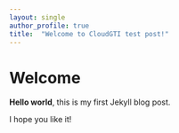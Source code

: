```yaml
---
layout: single
author_profile: true
title:  "Welcome to CloudGTI test post!"
---
```


# Welcome

**Hello world**, this is my first Jekyll blog post.

I hope you like it!